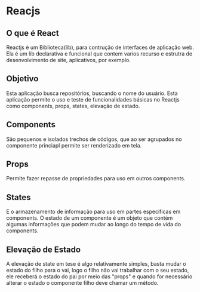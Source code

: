 # Reacjs

## O que é React

Reactjs é um Biblioteca(lib), para contrução de interfaces de aplicação web. Ela é um lib declarativa e funcional que contem varios recurso e estrutra de desenvolvimento de site, aplicativos, por exemplo.

## Objetivo

Esta aplicação busca repositórios, buscando o nome do usuário. Esta aplicação permite o uso e teste de funcionalidades básicas no Reactjs como components, props, states, elevação de estado.

## Components

São pequenos e isolados trechos de códigos, que ao ser agrupados no componente princiapl permite ser renderizado em tela.

## Props

Permite fazer repasse de propriedades para uso em outros components.

## States

E o armazenamento de informação para uso em partes especificas em components. O estado de um componente é um objeto que contém algumas informações que podem mudar ao longo do tempo de vida do components.

## Elevação de Estado

A elevação de state em tese é algo relativamente simples, basta mudar o estado do filho para o vai, logo o filho não vai trabalhar com o seu estado, ele receberá o estado do pai por meio das "props" e quando for necessário alterar o estado o componente filho deve chamar um método.